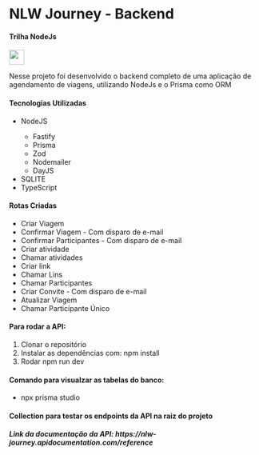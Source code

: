 <h1>NLW Journey - Backend</h1>

<h4>Trilha NodeJs</h4>

<img src="https://github.com/user-attachments/assets/728e9199-a89c-48cb-b0c1-0c6d83f835e8" width="30"/>

<p>Nesse projeto foi desenvolvido o backend completo de uma aplicação de agendamento de viagens, utilizando NodeJs e o Prisma como ORM</p>

<h4>Tecnologias Utilizadas</h4>
  <ul>
    <li>NodeJS</li>
      <ul>
        <li>Fastify</li>
        <li>Prisma</li>
        <li>Zod</li>
        <li>Nodemailer</li>
        <li>DayJS</li>
      </ul>
    <li>SQLITE</li>
    <li>TypeScript</li>
  </ul>

  <h4>Rotas Criadas</h4>
  <ul>
    <li>Criar Viagem</li>
    <li>Confirmar Viagem - Com disparo de e-mail</li>
    <li>Confirmar Participantes - Com disparo de e-mail</li>
    <li>Criar atividade</li>
    <li>Chamar atividades</li>
    <li>Criar link</li>
    <li>Chamar Lins</li>
    <li>Chamar Participantes</li>
    <li>Criar Convite - Com disparo de e-mail</li>
    <li>Atualizar Viagem</li>
    <li>Chamar Participante Único</li>
  </ul>

  <h4>Para rodar a API:</h4>
  <ol>
    <li>Clonar o repositório</li>
    <li>Instalar as dependências com: npm install</li>
    <li>Rodar npm run dev</li>
  </ol>

  <h4>Comando para visualzar as tabelas do banco:</h4>
  <ul>
    <li>npx prisma studio</li>
  </ul>

  <h4>Collection para testar os endpoints da API na raiz do projeto</h4>
  <h5>Link da documentação da API: https://nlw-journey.apidocumentation.com/reference</h5>
  
  
 

  
